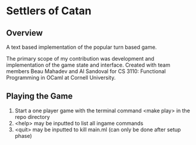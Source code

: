# Settlers of Catan
## Overview
A text based implementation of the popular turn based game.

The primary scope of my contribution was development and implementation of the game state and interface. 
Created with team members Beau Mahadev and Al Sandoval for CS 3110: Functional Programming in OCaml at Cornell University.

## Playing the Game
1. Start a one player game with the terminal command \<make play\> in the repo directory
2. \<help\> may be inputted to list all ingame commands
3. \<quit\> may be inputted to kill main.ml (can only be done after setup phase)
